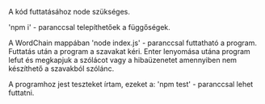 A kód futtatásához node szükséges.

'npm i' - paranccsal telepíthetőek a függőségek.

A WordChain mappában 'node index.js' - paranccsal futtatható a program.
Futtatás után a program a szavakat kéri.
Enter lenyomása utána program lefut és megkapjuk a szólácot vagy a hibaüzenetet amennyiben
nem készíthető a szavakból szólánc.

A programhoz jest teszteket írtam, ezeket a:
'npm test' - paranccsal lehet futtatni.
 